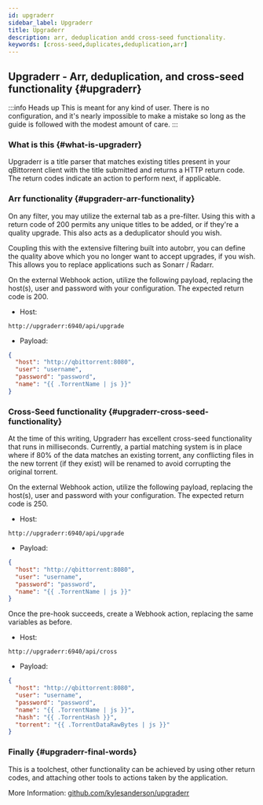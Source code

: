 ```yaml
---
id: upgraderr
sidebar_label: Upgraderr
title: Upgraderr
description: arr, deduplication andd cross-seed functionality.
keywords: [cross-seed,duplicates,deduplication,arr]
---
```


## Upgraderr - Arr, deduplication, and cross-seed functionality {#upgraderr}

:::info Heads up
This is meant for any kind of user. There is no configuration, and it's nearly impossible to make a mistake so long as the guide is followed with the modest amount of care.
:::

### What is this {#what-is-upgraderr}

Upgraderr is a title parser that matches existing titles present in your qBittorrent client with the title submitted and returns a HTTP return code. The return codes indicate an action to perform next, if applicable.

### Arr functionality {#upgraderr-arr-functionality}

On any filter, you may utilize the external tab as a pre-filter. Using this with a return code of 200 permits any unique titles to be added, or if they're a quality upgrade. This also acts as a deduplicator should you wish.

Coupling this with the extensive filtering built into autobrr, you can define the quality above which you no longer want to accept upgrades, if you wish. This allows you to replace applications such as Sonarr / Radarr.

On the external Webhook action, utilize the following payload, replacing the host(s), user and password with your configuration. The expected return code is 200.

- Host:

```
http://upgraderr:6940/api/upgrade
```

- Payload:

```json
{
  "host": "http://qbittorrent:8080",
  "user": "username",
  "password": "password",
  "name": "{{ .TorrentName | js }}"
}
```

### Cross-Seed functionality {#upgraderr-cross-seed-functionality}

At the time of this writing, Upgraderr has excellent cross-seed functionality that runs in milliseconds.
Currently, a partial matching system is in place where if 80% of the data matches an existing torrent, any conflicting files in the new torrent (if they exist) will be renamed to avoid corrupting the original torrent.

On the external Webhook action, utilize the following payload, replacing the host(s), user and password with your configuration. The expected return code is 250.

- Host:

```
http://upgraderr:6940/api/upgrade
```

- Payload:

```json
{
  "host": "http://qbittorrent:8080",
  "user": "username",
  "password": "password",
  "name": "{{ .TorrentName | js }}"
}
```

Once the pre-hook succeeds, create a Webhook action, replacing the same variables as before.

- Host:

```
http://upgraderr:6940/api/cross
```

- Payload:

```json
{
  "host": "http://qbittorrent:8080",
  "user": "username",
  "password": "password",
  "name": "{{ .TorrentName | js }}",
  "hash": "{{ .TorrentHash }}",
  "torrent": "{{ .TorrentDataRawBytes | js }}"
}
```

### Finally {#upgraderr-final-words}

This is a toolchest, other functionality can be achieved by using other return codes, and attaching other tools to actions taken by the application.

More Information: [github.com/kylesanderson/upgraderr](https://github.com/kylesanderson/upgraderr)